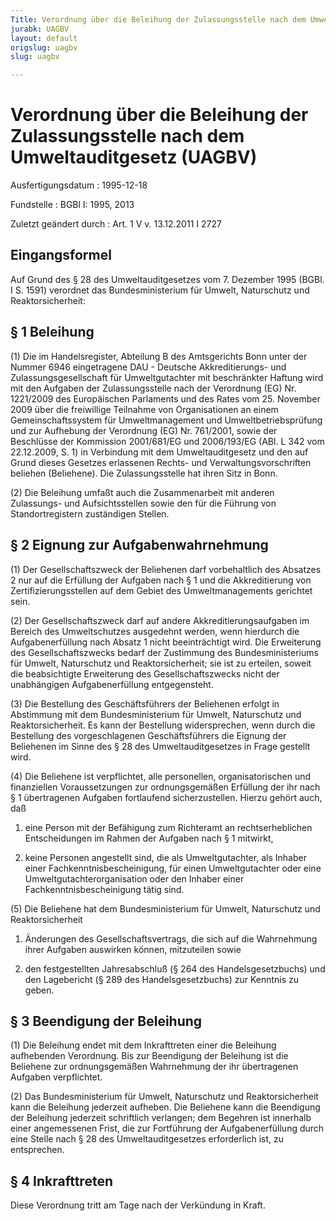 ```yaml
---
Title: Verordnung über die Beleihung der Zulassungsstelle nach dem Umweltauditgesetz
jurabk: UAGBV
layout: default
origslug: uagbv
slug: uagbv

---
```


# Verordnung über die Beleihung der Zulassungsstelle nach dem Umweltauditgesetz (UAGBV)

Ausfertigungsdatum
:   1995-12-18

Fundstelle
:   BGBl I: 1995, 2013

Zuletzt geändert durch
:   Art. 1 V v. 13.12.2011 I 2727

## Eingangsformel

Auf Grund des § 28 des Umweltauditgesetzes vom 7. Dezember 1995 (BGBl.
I S. 1591) verordnet das Bundesministerium für Umwelt, Naturschutz und
Reaktorsicherheit:

## § 1 Beleihung

(1) Die im Handelsregister, Abteilung B des Amtsgerichts Bonn unter
der Nummer 6946 eingetragene DAU - Deutsche Akkreditierungs- und
Zulassungsgesellschaft für Umweltgutachter mit beschränkter Haftung
wird mit den Aufgaben der Zulassungsstelle nach der Verordnung (EG)
Nr. 1221/2009 des Europäischen Parlaments und des Rates vom 25.
November 2009 über die freiwillige Teilnahme von Organisationen an
einem Gemeinschaftssystem für Umweltmanagement und
Umweltbetriebsprüfung und zur Aufhebung der Verordnung (EG) Nr.
761/2001, sowie der Beschlüsse der Kommission 2001/681/EG und
2006/193/EG (ABl. L 342 vom 22.12.2009, S. 1) in Verbindung mit dem
Umweltauditgesetz und den auf Grund dieses Gesetzes erlassenen Rechts-
und Verwaltungsvorschriften beliehen (Beliehene). Die Zulassungsstelle
hat ihren Sitz in Bonn.

(2) Die Beleihung umfaßt auch die Zusammenarbeit mit anderen
Zulassungs- und Aufsichtsstellen sowie den für die Führung von
Standortregistern zuständigen Stellen.

## § 2 Eignung zur Aufgabenwahrnehmung

(1) Der Gesellschaftszweck der Beliehenen darf vorbehaltlich des
Absatzes 2 nur auf die Erfüllung der Aufgaben nach § 1 und die
Akkreditierung von Zertifizierungsstellen auf dem Gebiet des
Umweltmanagements gerichtet sein.

(2) Der Gesellschaftszweck darf auf andere Akkreditierungsaufgaben im
Bereich des Umweltschutzes ausgedehnt werden, wenn hierdurch die
Aufgabenerfüllung nach Absatz 1 nicht beeinträchtigt wird. Die
Erweiterung des Gesellschaftszwecks bedarf der Zustimmung des
Bundesministeriums für Umwelt, Naturschutz und Reaktorsicherheit; sie
ist zu erteilen, soweit die beabsichtigte Erweiterung des
Gesellschaftszwecks nicht der unabhängigen Aufgabenerfüllung
entgegensteht.

(3) Die Bestellung des Geschäftsführers der Beliehenen erfolgt in
Abstimmung mit dem Bundesministerium für Umwelt, Naturschutz und
Reaktorsicherheit. Es kann der Bestellung widersprechen, wenn durch
die Bestellung des vorgeschlagenen Geschäftsführers die Eignung der
Beliehenen im Sinne des § 28 des Umweltauditgesetzes in Frage gestellt
wird.

(4) Die Beliehene ist verpflichtet, alle personellen,
organisatorischen und finanziellen Voraussetzungen zur ordnungsgemäßen
Erfüllung der ihr nach § 1 übertragenen Aufgaben fortlaufend
sicherzustellen. Hierzu gehört auch, daß

1.  eine Person mit der Befähigung zum Richteramt an rechtserheblichen
    Entscheidungen im Rahmen der Aufgaben nach § 1 mitwirkt,


2.  keine Personen angestellt sind, die als Umweltgutachter, als Inhaber
    einer Fachkenntnisbescheinigung, für einen Umweltgutachter oder eine
    Umweltgutachterorganisation oder den Inhaber einer
    Fachkenntnisbescheinigung tätig sind.




(5) Die Beliehene hat dem Bundesministerium für Umwelt, Naturschutz
und Reaktorsicherheit

1.  Änderungen des Gesellschaftsvertrags, die sich auf die Wahrnehmung
    ihrer Aufgaben auswirken können, mitzuteilen sowie


2.  den festgestellten Jahresabschluß (§ 264 des Handelsgesetzbuchs) und
    den Lagebericht (§ 289 des Handelsgesetzbuchs) zur Kenntnis zu geben.

## § 3 Beendigung der Beleihung

(1) Die Beleihung endet mit dem Inkrafttreten einer die Beleihung
aufhebenden Verordnung. Bis zur Beendigung der Beleihung ist die
Beliehene zur ordnungsgemäßen Wahrnehmung der ihr übertragenen
Aufgaben verpflichtet.

(2) Das Bundesministerium für Umwelt, Naturschutz und
Reaktorsicherheit kann die Beleihung jederzeit aufheben. Die Beliehene
kann die Beendigung der Beleihung jederzeit schriftlich verlangen; dem
Begehren ist innerhalb einer angemessenen Frist, die zur Fortführung
der Aufgabenerfüllung durch eine Stelle nach § 28 des
Umweltauditgesetzes erforderlich ist, zu entsprechen.

## § 4 Inkrafttreten

Diese Verordnung tritt am Tage nach der Verkündung in Kraft.

